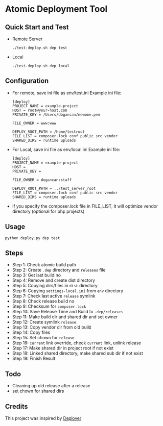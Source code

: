 # Atomic Deployment Tool
  
## Quick Start and Test 
- Remote Server
  ```
  ./test-deploy.sh dep test
  ```
- Local  
  ```
  ./test-deploy.sh dep local
  ```
## Configuration
- For remote, save ini file as env/test.ini
    Example ini file:
    ```
    [deploy]
    PROJECT_NAME = example-project
    HOST = root@your-host.com
    PRIVATE_KEY = /Users/dogancan/newone.pem

    FILE_OWNER = www:www

    DEPLOY_ROOT_PATH = /home/testroot
    FILE_LIST = composer.lock conf public src vendor
    SHARED_DIRS = runtime uploads
    ```
- For Local, save ini file as env/local.ini
    Example ini file:
    ```
    [deploy]
    PROJECT_NAME = example-project
    HOST = 
    PRIVATE_KEY = 

    FILE_OWNER = dogancan:staff

    DEPLOY_ROOT_PATH = ../test_server_root
    FILE_LIST = composer.lock conf public src vendor
    SHARED_DIRS = runtime uploads
    ```    
- if you specify the composer.lock file in FILE_LIST, it will optimize vendor directory (optional for php projects)


## Usage
```
python deploy.py dep test
```

## Steps
- Step 1: Check atomic build path
- Step 2: Create `.dep` directory and `releases` file
- Step 3: Get last build no
- Step 4: Remove and create dist directory
- Step 5: Copying dirs/files in `dist` directory
- Step 6: Copying `settings-local.ini` from `env` directory
- Step 7: Check last active `release` symlink
- Step 8: Check release build no
- Step 9: Checksum for `composer.lock`
- Step 10: Save Release Time and Build to `.dep/releases`
- Step 11: Make build dir and shared dir and set owner
- Step 12: Create symlink `release`
- Step 13: Copy vendor dir from old build
- Step 14: Copy files
- Step 15: Set chown for `release`
- Step 16: `current` link override, check `current` link, unlink release
- Step 17: Make shared dir in project root if not exist
- Step 18: Linked shared directory, make shared sub dir if not exist
- Step 19: Finish Result

## Todo
- Cleaning up old release after a release
- set chown for shared dirs

## Credits
This project was inspired by [Deployer](<https://deployer.org/>)